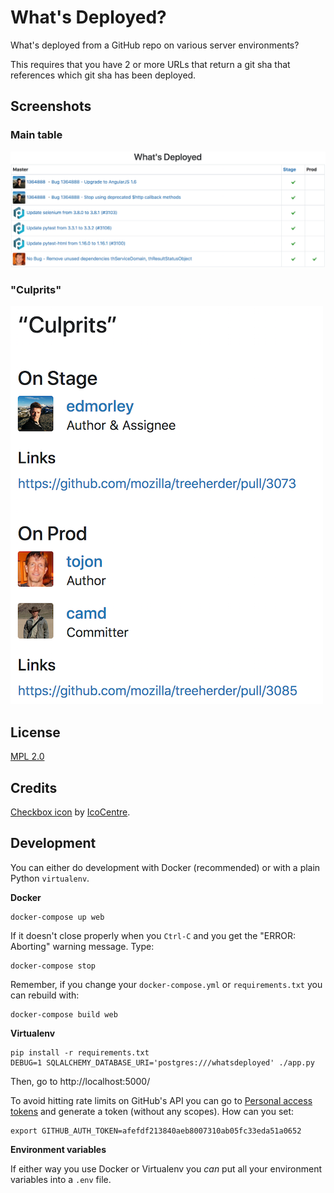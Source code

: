 What's Deployed?
================

What's deployed from a GitHub repo on various server environments?

This requires that you have 2 or more URLs that return a git sha that
references which git sha has been deployed.

Screenshots
-----------

### Main table
![Example output](screenshot.png)

### "Culprits"
!["Culprits"](culprits.png)

License
-------

[MPL 2.0](http://www.mozilla.org/MPL/2.0/)

Credits
-------

[Checkbox icon](https://www.iconfinder.com/icons/282474/check_done_ok_icon#size=16)
by [IcoCentre](https://www.iconfinder.com/konekierto).

Development
-----------

You can either do development with Docker (recommended) or with a plain
Python `virtualenv`.

**Docker**

```
docker-compose up web
```

If it doesn't close properly when you `Ctrl-C` and you get the
"ERROR: Aborting" warning message. Type:
```
docker-compose stop
```

Remember, if you change your `docker-compose.yml` or `requirements.txt`
you can rebuild with:
```
docker-compose build web
```

**Virtualenv**

```
pip install -r requirements.txt
DEBUG=1 SQLALCHEMY_DATABASE_URI='postgres:///whatsdeployed' ./app.py
```

Then, go to http://localhost:5000/

To avoid hitting rate limits on GitHub's API you can go to
[Personal access tokens](https://github.com/settings/tokens) and generate
a token (without any scopes). How can you set:
```
export GITHUB_AUTH_TOKEN=afefdf213840aeb8007310ab05fc33eda51a0652
```

**Environment variables**

If either way you use Docker or Virtualenv you *can* put all your
environment variables into a `.env` file.

